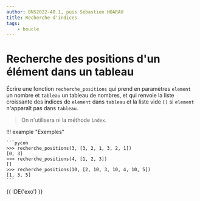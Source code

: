 ```yaml
---
author: BNS2022-40.1, puis Sébastien HOARAU
title: Recherche d'indices 
tags:
    - boucle
---
```


# Recherche des positions d'un élément dans un tableau

Écrire une fonction `recherche_positions` qui prend en paramètres `element` un nombre et `tableau` un tableau de nombres, et qui renvoie la liste croissante des indices de `element` dans `tableau` et la liste vide `[]` si `element` n'apparaît pas dans `tableau`.

> On n'utilisera ni la méthode `index`.

!!! example "Exemples"

    ```pycon
    >>> recherche_positions(3, [3, 2, 1, 3, 2, 1])
    [0, 3]
    >>> recherche_positions(4, [1, 2, 3])
    []
    >>> recherche_positions(10, [2, 10, 3, 10, 4, 10, 5])
    [1, 3, 5]
    ```

{{ IDE('exo') }}

